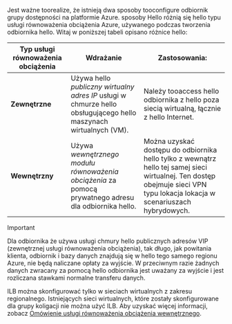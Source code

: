 Jest ważne toorealize, że istnieją dwa sposoby tooconfigure odbiornik grupy dostępności na platformie Azure. sposoby Hello różnią się hello typu usługi równoważenia obciążenia Azure, używanego podczas tworzenia odbiornika hello. Witaj w poniższej tabeli opisano różnice hello:

| Typ usługi równoważenia obciążenia | Wdrażanie | Zastosowania: |
| --- | --- | --- |
| **Zewnętrzne** |Używa hello *publiczny wirtualny adres IP* usługi w chmurze hello obsługującego hello maszynach wirtualnych (VM). |Należy tooaccess hello odbiornika z hello poza siecią wirtualną, łącznie z hello Internet. |
| **Wewnętrzny** |Używa *wewnętrznego modułu równoważenia obciążenia* za pomocą prywatnego adresu dla odbiornika hello. |Można uzyskać dostępu do odbiornika hello tylko z wewnątrz hello tej samej sieci wirtualnej. Ten dostęp obejmuje sieci VPN typu lokacja lokacja w scenariuszach hybrydowych. |

> [!IMPORTANT]
> Dla odbiornika że używa usługi chmury hello publicznych adresów VIP (zewnętrznej usługi równoważenia obciążenia), tak długo, jak powitania klienta, odbiornik i bazy danych znajdują się w hello tego samego regionu Azure, nie będą naliczane opłaty za wyjście. W przeciwnym razie żadnych danych zwracany za pomocą hello odbiornika jest uważany za wyjście i jest rozliczana stawkami normalne transferu danych. 
> 
> 

ILB można skonfigurować tylko w sieciach wirtualnych z zakresu regionalnego. Istniejących sieci wirtualnych, które zostały skonfigurowane dla grupy koligacji nie można użyć ILB. Aby uzyskać więcej informacji, zobacz [Omówienie usługi równoważenia obciążenia wewnętrznego](../articles/load-balancer/load-balancer-internal-overview.md).

